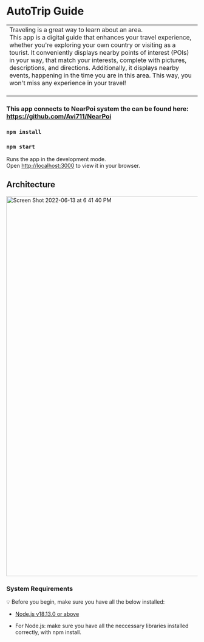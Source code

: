 # AutoTrip Guide
<table>
<tr>
<td>
Traveling is a great way to learn about an area.  <br />
This app is a digital guide that enhances your travel experience, whether you're exploring your own country or visiting as a tourist.
It conveniently displays nearby points of interest (POIs) in your way, that match your interests, complete with pictures, descriptions, and directions.
Additionally, it displays nearby events, happening in the time you are in this area.
This way, you won't miss any experience in your travel!
   <br />
   <br />
</td>
</tr>
</table>

### This app connects to NearPoi system the can be found here: https://github.com/Avi711/NearPoi

### `npm install`
### `npm start`

Runs the app in the development mode.\
Open [http://localhost:3000](http://localhost:3000) to view it in your browser.


## Architecture
<img width="1000" alt="Screen Shot 2022-06-13 at 6 41 40 PM" src="https://github.com/Avi711/NearPoi/assets/92336875/b7d15578-8af5-437b-b743-aec5107b397e">


### System Requirements

:bulb: Before you begin, make sure you have all the below installed:

- [Node.js v18.13.0 or above](https://nodejs.org/en/download/)
* For Node.js: make sure you have all the neccessary libraries installed correctly, with npm install.
